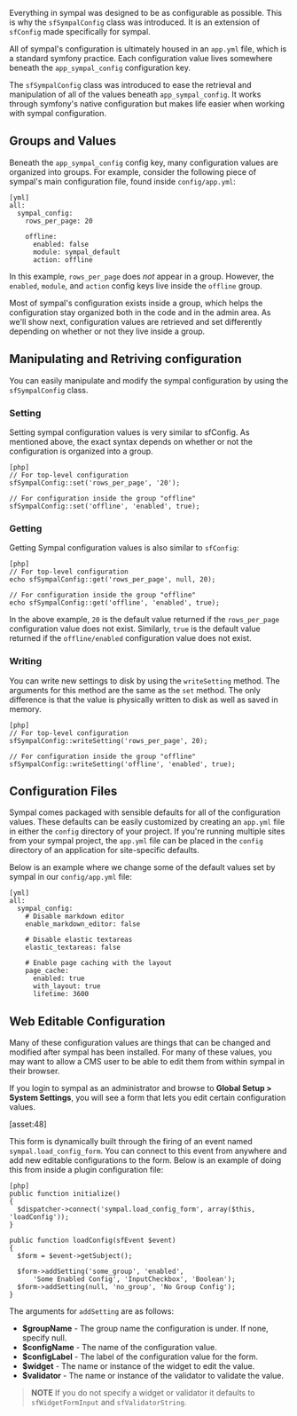 Everything in sympal was designed to be as configurable as possible. This
is why  the `sfSympalConfig` class was introduced. It is an extension of
`sfConfig` made specifically for sympal.

All of sympal's configuration is ultimately housed in an `app.yml` file,
which is a standard symfony practice. Each configuration value lives
somewhere beneath the `app_sympal_config` configuration key.

The `sfSympalConfig` class was introduced to ease the retrieval and manipulation
of all of the values beneath `app_sympal_config`. It works through symfony's
native configuration but makes life easier when working with sympal configuration.

## Groups and Values

Beneath the `app_sympal_config` config key, many configuration values are
organized into groups. For example, consider the following piece
of sympal's main configuration file, found inside `config/app.yml`:

    [yml]
    all:
      sympal_config:
        rows_per_page: 20
        
        offline:
          enabled: false
          module: sympal_default
          action: offline

In this example, `rows_per_page` does _not_ appear in a group. However,
the `enabled`, `module`, and `action` config keys live inside the `offline`
group.

Most of sympal's configuration exists inside a group, which helps the configuration
stay organized both in the code and in the admin area. As we'll show next,
configuration values are retrieved and set differently depending on whether
or not they live inside a group.

## Manipulating and Retriving configuration

You can easily manipulate and modify the sympal configuration by using
the `sfSympalConfig` class.

### Setting

Setting sympal configuration values is very similar to sfConfig. As mentioned
above, the exact syntax depends on whether or not the configuration is
organized into a group.

    [php]
    // For top-level configuration
    sfSympalConfig::set('rows_per_page', '20');

    // For configuration inside the group "offline"
    sfSympalConfig::set('offline', 'enabled', true);

### Getting

Getting Sympal configuration values is also similar to `sfConfig`:

    [php]
    // For top-level configuration
    echo sfSympalConfig::get('rows_per_page', null, 20);

    // For configuration inside the group "offline"
    echo sfSympalConfig::get('offline', 'enabled', true);

In the above example, `20` is the default value returned if the `rows_per_page`
configuration value does not exist. Similarly, `true` is the default value
returned if the `offline/enabled` configuration value does not exist.

### Writing

You can write new settings to disk by using the `writeSetting` method.
The arguments for this method are the same as the `set` method. The only
difference is that the value is physically written to disk as well as
saved in memory.

    [php]
    // For top-level configuration
    sfSympalConfig::writeSetting('rows_per_page', 20);

    // For configuration inside the group "offline"
    sfSympalConfig::writeSetting('offline', 'enabled', true);

## Configuration Files

Sympal comes packaged with sensible defaults for all of the configuration
values. These defaults can be easily customized by creating an `app.yml`
file in either the `config` directory of your project. If you're running
multiple sites from your sympal project, the `app.yml` file can be placed
in the `config` directory of an application for site-specific defaults.

Below is an example where we change some of the default values set by
sympal in our `config/app.yml` file:

    [yml]
    all:
      sympal_config:
        # Disable markdown editor
        enable_markdown_editor: false

        # Disable elastic textareas
        elastic_textareas: false

        # Enable page caching with the layout
        page_cache:
          enabled: true
          with_layout: true
          lifetime: 3600

## Web Editable Configuration

Many of these configuration values are things that can be changed and
modified after sympal has been installed. For many of these values, you
may want to allow a CMS user to be able to edit them from within sympal
in their browser.

If you login to sympal as an administrator and browse to
**Global Setup > System Settings**, you will see a form that lets you edit
certain configuration values.

[asset:48]

This form is dynamically built through the firing of an event named
`sympal.load_config_form`. You can connect to this event from anywhere and
add new editable configurations to the form. Below is an example of doing
this from inside a plugin configuration file:

    [php]
    public function initialize()
    {
      $dispatcher->connect('sympal.load_config_form', array($this, 'loadConfig'));
    }

    public function loadConfig(sfEvent $event)
    {
      $form = $event->getSubject();

      $form->addSetting('some_group', 'enabled',
          'Some Enabled Config', 'InputCheckbox', 'Boolean');
      $form->addSetting(null, 'no_group', 'No Group Config');
    }

The arguments for `addSetting` are as follows:

* **$groupName** - The group name the configuration is under. If none, specify null.
* **$configName** - The name of the configuration value.
* **$configLabel** - The label of the configuration value for the form.
* **$widget** - The name or instance of the widget to edit the value.
* **$validator** - The name or instance of the validator to validate the value.

> **NOTE**
> If you do not specify a widget or validator it defaults to `sfWidgetFormInput` 
> and `sfValidatorString`.